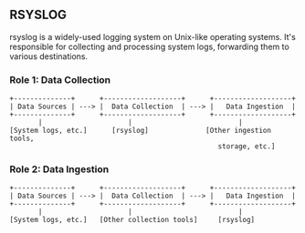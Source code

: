 ## RSYSLOG

rsyslog is a widely-used logging system on Unix-like operating systems. It's responsible for collecting and processing system logs, forwarding them to various destinations.

### Role 1: Data Collection

    +--------------+      +-------------------+      +-------------------+
    | Data Sources | ---> |  Data Collection  | ---> |   Data Ingestion  |
    +--------------+      +-------------------+      +-------------------+
           |                     |                          |
    [System logs, etc.]      [rsyslog]              [Other ingestion tools,
                                                       storage, etc.]
### Role 2: Data Ingestion

    +--------------+      +-------------------+      +-------------------+
    | Data Sources | ---> |  Data Collection  | ---> |   Data Ingestion  |
    +--------------+      +-------------------+      +-------------------+
           |                     |                          |
    [System logs, etc.]   [Other collection tools]     [rsyslog]
